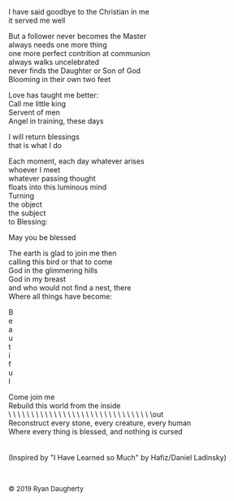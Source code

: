 I have said goodbye to the Christian in me   
it served me well  
  
But a follower never becomes the Master  
always needs one more thing  
one more perfect contrition at communion   
always walks uncelebrated  
never finds the Daughter or Son of God   
Blooming in their own two feet  
  
Love has taught me better:  
Call me little king   
Servent of men   
Angel in training, these days  
  
I will return blessings  
that is what I do  
  
Each moment, each day whatever arises   
whoever I meet  
whatever passing thought   
floats into this luminous mind  
Turning   
the object  
the subject   
to Blessing:  
  
May you be blessed   
  
The earth is glad to join me then   
calling this bird or that to come  
God in the glimmering hills  
God in my breast  
and who would not find a nest, there   
Where all things have become:  
  
B  
e  
a  
u  
t  
i  
f  
u  
l  
  
Come join me   
Rebuild this world from the inside   
  \  \  \  \  \  \  \  \  \  \  \  \  \  \  \  \  \  \  \  \  \  \  \  \  \  \  \  \  \  \  \  \out   
Reconstruct every stone, every creature, every human  
Where every thing is blessed, and nothing is cursed  
<br>  
(Inspired by "I Have Learned so Much" by Hafiz/Daniel Ladinsky) 

<br> 

<font size=2>© 2019 Ryan Daugherty</font> 
